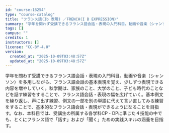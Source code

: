 ```yaml
---
id: "course:18254"
type: "course-catalog"
title: "フランス語(Ib 表現) ／FRENCH(I B EXPRESSION)"
summary: "学年を問わず受講できるフランス語会話・表現の入門科目。動画や音楽（シャンソン）を多用しながら、フランス語会話の基本表現を覚え、少しずつ表現できる内容を増やしていく。秋学期は、家族のこと、大学のこと、子ども時代のことなどを話す練習をすることで…"
tags: []
campus: ""
credits: 1
instructors: []
license: "CC-BY-4.0"
version:
  created_at: "2025-10-09T03:48:57Z"
  updated_at: "2025-10-09T03:48:57Z"
---
```

学年を問わず受講できるフランス語会話・表現の入門科目。動画や音楽（シャンソン）を多用しながら、フランス語会話の基本表現を覚え、少しずつ表現できる内容を増やしていく。秋学期は、家族のこと、大学のこと、子ども時代のことなどを話す練習をすることで、フランス語会話・表現の幅を広げていく。基本例文を繰り返し、声に出す練習、例文の一部を別の単語に代えて言い直してみる練習をすることで、基本的なフランス語会話・表現ができるようになることを目指す。なお、本科目では、受講生の所属する各学科CP・DPに準じた４技能の中でも、とくにフランス語で「話す」および「聞く」ための実践スキルの涵養を目指す。
